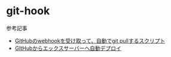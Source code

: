 # git-hook

参考記事  
- [GitHubのwebhookを受け取って、自動でgit pullするスクリプト](https://qiita.com/oyas/items/1cbdc3e0ac35d4316885)
- [GItHubからエックスサーバーへ自動デプロイ](https://selecao10.info/github%E3%81%8B%E3%82%89%E3%82%A8%E3%83%83%E3%82%AF%E3%82%B9%E3%82%B5%E3%83%BC%E3%83%90%E3%83%BC%E3%81%B8%E8%87%AA%E5%8B%95%E3%83%87%E3%83%97%E3%83%AD%E3%82%A4/)
